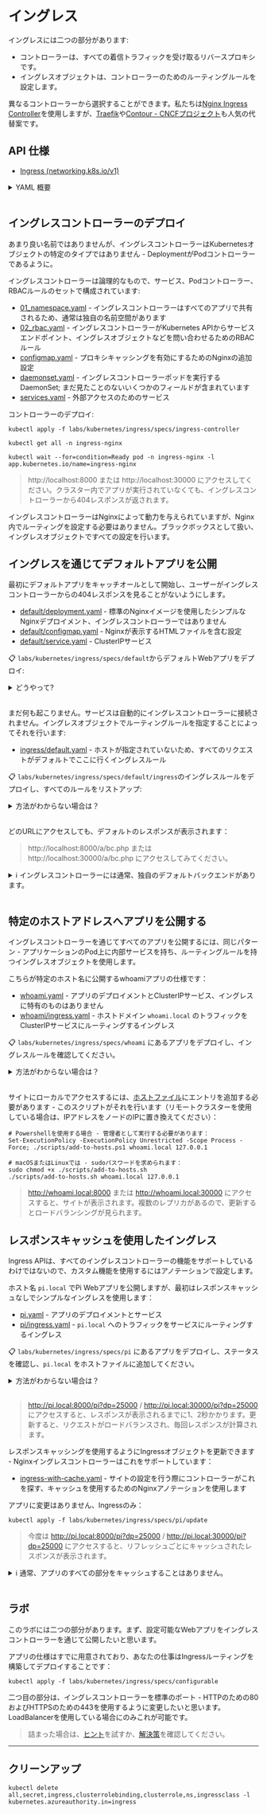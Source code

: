 # イングレス

イングレスには二つの部分があります:

- コントローラーは、すべての着信トラフィックを受け取るリバースプロキシです。
- イングレスオブジェクトは、コントローラーのためのルーティングルールを設定します。

異なるコントローラーから選択することができます。私たちは[Nginx Ingress Controller](https://kubernetes.github.io/ingress-nginx/)を使用しますが、[Traefik](https://doc.traefik.io/traefik/providers/kubernetes-ingress/)や[Contour - CNCFプロジェクト](https://projectcontour.io)も人気の代替案です。

## API 仕様

- [Ingress (networking.k8s.io/v1)](https://kubernetes.io/docs/reference/generated/kubernetes-api/v1.20/#ingress-v1-networking-k8s-io)

<details>
  <summary>YAML 概要</summary>

イングレスルールには複数のマッピングがありますが、かなり直感的です。

通常、アプリケーションごとに1つのオブジェクトがあり、名前空間に配置されているので、アプリと同じ名前空間にデプロイすることができます:



```
apiVersion: networking.k8s.io/v1
kind: Ingress
metadata:
  name: whoami
spec:
  rules:
  - host: whoami.local
    http:
      paths:
      - path: /
        pathType: Prefix
        backend:
          service:
            name: whoami-internal
            port: 
              name: http
```

- `rules` - collection of routing rules
- `host` - the DNS host name of the web app
- `http` - ingress routing is only for web traffic
- `paths` - collection of request paths, mapping to Kubernetes Services
- `path` - the HTTP request path, can be generic `/` or specific `/admin`
- `pathType` - whether path matching is as a `Prefix` or `Exact`
- `backend.service` - Service where the controller will fetch content


- `rules` - ルーティングルールのコレクション
- `host` - WebアプリのDNSホスト名
- `http` - イングレスルーティングはWebトラフィックのみ
- `paths` - Kubernetesサービスへのリクエストパスのコレクション
- `path` - HTTPリクエストパス、一般的な`/`または特定の`/admin`が可能
- `pathType` - パスマッチングが`Prefix`または`Exact`として行われるか
- `backend.service` - コントローラーがコンテンツを取得するサービス

</details><br/>

## イングレスコントローラーのデプロイ

あまり良い名前ではありませんが、イングレスコントローラーはKubernetesオブジェクトの特定のタイプではありません - DeploymentがPodコントローラーであるように。

イングレスコントローラーは論理的なもので、サービス、Podコントローラー、RBACルールのセットで構成されています:

- [01_namespace.yaml](specs/ingress-controller/01_namespace.yaml) - イングレスコントローラーはすべてのアプリで共有されるため、通常は独自の名前空間があります
- [02_rbac.yaml](specs/ingress-controller/02_rbac.yaml) - イングレスコントローラーがKubernetes APIからサービスエンドポイント、イングレスオブジェクトなどを問い合わせるためのRBACルール
- [configmap.yaml](specs/ingress-controller/configmap.yaml) - プロキシキャッシングを有効にするためのNginxの追加設定
- [daemonset.yaml](specs/ingress-controller/daemonset.yaml) - イングレスコントローラーポッドを実行するDaemonSet; まだ見たことのないいくつかのフィールドが含まれています
- [services.yaml](specs/ingress-controller/services.yaml) - 外部アクセスのためのサービス

コントローラーのデプロイ:



```
kubectl apply -f labs/kubernetes/ingress/specs/ingress-controller

kubectl get all -n ingress-nginx

kubectl wait --for=condition=Ready pod -n ingress-nginx -l app.kubernetes.io/name=ingress-nginx
```


> http://localhost:8000 または http://localhost:30000 にアクセスしてください。クラスター内でアプリが実行されていなくても、イングレスコントローラーから404レスポンスが返されます。

イングレスコントローラーはNginxによって動力を与えられていますが、Nginx内でルーティングを設定する必要はありません。ブラックボックスとして扱い、イングレスオブジェクトですべての設定を行います。

## イングレスを通じてデフォルトアプリを公開

最初にデフォルトアプリをキャッチオールとして開始し、ユーザーがイングレスコントローラーからの404レスポンスを見ることがないようにします。

- [default/deployment.yaml](specs/default/deployment.yaml) - 標準のNginxイメージを使用したシンプルなNginxデプロイメント、イングレスコントローラーではありません
- [default/configmap.yaml](specs/default/configmap.yaml) - Nginxが表示するHTMLファイルを含む設定
- [default/service.yaml](specs/default/service.yaml) - ClusterIPサービス

📋 `labs/kubernetes/ingress/specs/default`からデフォルトWebアプリをデプロイ:

<details>
  <summary>どうやって?</summary>



```
kubectl apply -f labs/kubernetes/ingress/specs/default
```


</details><br/>

まだ何も起こりません。サービスは自動的にイングレスコントローラーに接続されません。イングレスオブジェクトでルーティングルールを指定することによってそれを行います:

- [ingress/default.yaml](specs/default/ingress/default.yaml) - ホストが指定されていないため、すべてのリクエストがデフォルトでここに行くイングレスルール

📋 `labs/kubernetes/ingress/specs/default/ingress`のイングレスルールをデプロイし、すべてのルールをリストアップ:

<details>
  <summary>方法がわからない場合は？</summary>



```
kubectl apply -f labs/kubernetes/ingress/specs/default/ingress

kubectl get ingress
```

</details><br/>

どのURLにアクセスしても、デフォルトのレスポンスが表示されます：

> http://localhost:8000/a/bc.php または http://localhost:30000/a/bc.php にアクセスしてみてください。

<details>
  <summary>ℹ イングレスコントローラーには通常、独自のデフォルトバックエンドがあります。</summary>
 
 これがNginxから最初に来た404レスポンスの原因です。独自のデフォルトアプリを実行する代わりに、[デフォルトバックエンドをカスタマイズ](https://kubernetes.github.io/ingress-nginx/user-guide/default-backend/)することもできますが、これは使用しているイングレスコントローラーに特有のものです。

</details><br/>

## 特定のホストアドレスへアプリを公開する

イングレスコントローラーを通じてすべてのアプリを公開するには、同じパターン - アプリケーションのPod上に内部サービスを持ち、ルーティングルールを持つイングレスオブジェクトを使用します。

こちらが特定のホスト名に公開するwhoamiアプリの仕様です：

- [whoami.yaml](specs/whoami/whoami.yaml) - アプリのデプロイメントとClusterIPサービス、イングレスに特有のものはありません
- [whoami/ingress.yaml](specs/whoami/ingress.yaml) - ホストドメイン `whoami.local` のトラフィックをClusterIPサービスにルーティングするイングレス

📋 `labs/kubernetes/ingress/specs/whoami` にあるアプリをデプロイし、イングレスルールを確認してください。

<details>
  <summary>方法がわからない場合は？</summary>



```
kubectl apply -f labs/kubernetes/ingress/specs/whoami

kubectl get ingress
```


</details><br/>

サイトにローカルでアクセスするには、[ホストファイル](https://en.wikipedia.org/wiki/Hosts_(file))にエントリを追加する必要があります - このスクリプトがそれを行います（リモートクラスターを使用している場合は、IPアドレスをノードのIPに置き換えてください）：


```
# Powershellを使用する場合 - 管理者として実行する必要があります：
Set-ExecutionPolicy -ExecutionPolicy Unrestricted -Scope Process -Force; ./scripts/add-to-hosts.ps1 whoami.local 127.0.0.1

# macOSまたはLinuxでは - sudoパスワードを求められます：
sudo chmod +x ./scripts/add-to-hosts.sh
./scripts/add-to-hosts.sh whoami.local 127.0.0.1
```


> http://whoami.local:8000 または http://whoami.local:30000 にアクセスすると、サイトが表示されます。複数のレプリカがあるので、更新するとロードバランシングが見られます。

## レスポンスキャッシュを使用したイングレス

Ingress APIは、すべてのイングレスコントローラーの機能をサポートしているわけではないので、カスタム機能を使用するにはアノテーションで設定します。

ホスト名 `pi.local` でPi Webアプリを公開しますが、最初はレスポンスキャッシュなしでシンプルなイングレスを使用します：

- [pi.yaml](specs/pi/pi.yaml) - アプリのデプロイメントとサービス
- [pi/ingress.yaml](specs/pi/ingress.yaml) - `pi.local` へのトラフィックをサービスにルーティングするイングレス

📋 `labs/kubernetes/ingress/specs/pi` にあるアプリをデプロイし、ステータスを確認し、`pi.local` をホストファイルに追加してください。

<details>
  <summary>方法がわからない場合は？</summary>



```
kubectl apply -f labs/kubernetes/ingress/specs/pi

kubectl get ingress

kubectl get po -l app=pi-web

# Windows:
./scripts/add-to-hosts.ps1 pi.local 127.0.0.1

# *nix:
./scripts/add-to-hosts.sh pi.local 127.0.0.1
```


</details><br/>

> http://pi.local:8000/pi?dp=25000 / http://pi.local:30000/pi?dp=25000 にアクセスすると、レスポンスが表示されるまでに1、2秒かかります。更新すると、リクエストがロードバランスされ、毎回レスポンスが計算されます。

レスポンスキャッシングを使用するようにIngressオブジェクトを更新できます - Nginxイングレスコントローラーはこれをサポートしています：

- [ingress-with-cache.yaml](specs/pi/update/ingress-with-cache.yaml) - サイトの設定を行う際にコントローラーがこれを探す、キャッシュを使用するためのNginxアノテーションを使用します

アプリに変更はありません、Ingressのみ：



```
kubectl apply -f labs/kubernetes/ingress/specs/pi/update
```


> 今度は http://pi.local:8000/pi?dp=25000 / http://pi.local:30000/pi?dp=25000 にアクセスすると、リフレッシュごとにキャッシュされたレスポンスが表示されます。

<details>
  <summary>ℹ 通常、アプリのすべての部分をキャッシュすることはありません。</summary>

静的コンテンツのためにキャッシュアノテーションがあるIngressルールと、動的コンテンツのための別のルールを持つことがあります。

</details><br />

## ラボ

このラボには二つの部分があります。まず、設定可能なWebアプリをイングレスコントローラーを通じて公開したいと思います。

アプリの仕様はすでに用意されており、あなたの仕事はIngressルーティングを構築してデプロイすることです：



```
kubectl apply -f labs/kubernetes/ingress/specs/configurable
```


二つ目の部分は、イングレスコントローラーを標準のポート - HTTPのための80およびHTTPSのための443を使用するように変更したいと思います。LoadBalancerを使用している場合にのみこれが可能です。

> 詰まった場合は、[ヒント](hints_jp.md)を試すか、[解決策](solution_jp.md)を確認してください。

___

## クリーンアップ



```
kubectl delete all,secret,ingress,clusterrolebinding,clusterrole,ns,ingressclass -l kubernetes.azureauthority.in=ingress
```
